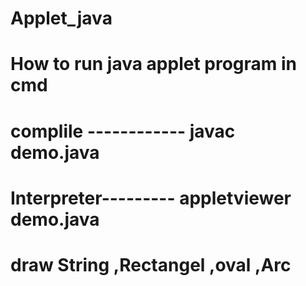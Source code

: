 # Applet_java

# How to run java applet program in cmd
 # complile ------------  javac demo.java
 # Interpreter--------- appletviewer demo.java

 # draw String ,Rectangel ,oval ,Arc
